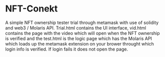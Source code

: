 # NFT-Conekt
A simple NFT ownership tester trial through metamask with use of solidity and web3 / Molaris API.
Trial.html contains the UI interface, vid.html contains the page with the video which will open when the NFT ownership is verified and the test.html is the logic page which has the Molaris API which loads up the metamask extension on your brower throught which login info is verified. If login fails it does not open the page.
